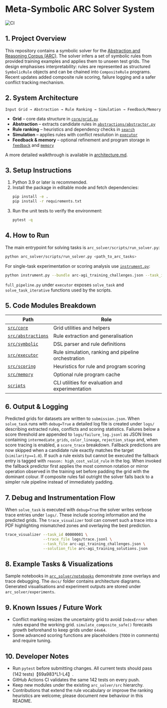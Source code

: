 # Meta-Symbolic ARC Solver System

![CI](https://github.com/BhavneetSinghYadav/REPO/actions/workflows/ci.yml/badge.svg)

## 1. Project Overview

This repository contains a symbolic solver for the [Abstraction and Reasoning Corpus (ARC)](https://github.com/arcprize/ARC-AGI-2).  The solver infers a set of symbolic rules from provided training examples and applies them to unseen test grids.  The design emphasises interpretability: rules are represented as structured `SymbolicRule` objects and can be chained into `CompositeRule` programs.  Recent updates added composite rule scoring, failure logging and a safer conflict tracking mechanism.

## 2. System Architecture

```
Input Grid → Abstraction → Rule Ranking → Simulation → Feedback/Memory
```

* **Grid** – core data structure in [`core/grid.py`](arc_solver/src/core/grid.py)
* **Abstraction** – extracts candidate rules in [`abstractions/abstractor.py`](arc_solver/src/abstractions/abstractor.py)
* **Rule ranking** – heuristics and dependency checks in [`search`](arc_solver/src/search)
* **Simulation** – applies rules with conflict resolution in [`executor`](arc_solver/src/executor)
* **Feedback & memory** – optional refinement and program storage in [`feedback`](arc_solver/src/feedback) and [`memory`](arc_solver/src/memory)

A more detailed walkthrough is available in [architecture.md](architecture.md).

## 3. Setup Instructions

1. Python 3.9 or later is recommended.
2. Install the package in editable mode and fetch dependencies:
   ```bash
   pip install -e .
   pip install -r requirements.txt
   ```
3. Run the unit tests to verify the environment:
   ```bash
   pytest -q
   ```

## 4. How to Run

The main entrypoint for solving tasks is `arc_solver/scripts/run_solver.py`:
```bash
python arc_solver/scripts/run_solver.py <path_to_arc_tasks>
```
For single-task experimentation or scoring analysis use [`instrument.py`](instrument.py):
```bash
python instrument.py --bundle arc-agi_training_challenges.json --task_id 00000001
```
`full_pipeline.py` under `executor` exposes `solve_task` and `solve_task_iterative` functions used by the scripts.

## 5. Code Modules Breakdown

| Path | Role |
| ---- | ---- |
| [`src/core`](arc_solver/src/core) | Grid utilities and helpers |
| [`src/abstractions`](arc_solver/src/abstractions) | Rule extraction and generalisation |
| [`src/symbolic`](arc_solver/src/symbolic) | DSL parser and rule definitions |
| [`src/executor`](arc_solver/src/executor) | Rule simulation, ranking and pipeline orchestration |
| [`src/scoring`](arc_solver/src/scoring) | Heuristics for rule and program scoring |
| [`src/memory`](arc_solver/src/memory) | Optional rule program cache |
| [`scripts`](arc_solver/scripts) | CLI utilities for evaluation and experimentation |

## 6. Output & Logging

Predicted grids for datasets are written to `submission.json`.  When `solve_task` runs with `debug=True` a detailed log file is created under `logs/` describing extracted rules, conflicts and scoring statistics.  Failures below a score threshold are appended to `logs/failure_log.jsonl` as JSON lines containing `intermediate_grids`, `color_lineage`, `rejection_stage` and, when score tracing is enabled, a `score_trace` breakdown.
Fallback predictions are now skipped when a candidate rule exactly matches the target (`similarity==1.0`).  If such a rule exists but cannot be executed the fallback entry is tagged with `reason: high_cost_valid_rule` in the log.  When invoked the fallback predictor first applies the most common rotation or mirror operation observed in the training set before padding the grid with the dominant colour.  If composite rules fail outright the solver falls back to a simpler rule pipeline instead of immediately padding.

## 7. Debug and Instrumentation Flow

When ``solve_task`` is executed with ``debug=True`` the solver writes verbose
trace entries under ``logs/``. These include scoring information and the
predicted grids. The ``trace_visualizer`` tool can convert such a trace into a
PDF highlighting mismatched zones and overlaying the best prediction.

```bash
trace_visualizer --task_id 00000001 \
                 --trace_file logs/trace.jsonl \
                 --task_file arc-agi_training_challenges.json \
                 --solution_file arc-agi_training_solutions.json
```

## 8. Example Tasks & Visualizations

Sample notebooks in [`arc_solver/notebooks`](arc_solver/notebooks) demonstrate zone overlays and trace debugging.  The `docs/` folder contains architecture diagrams.  Generated visualisations and experiment outputs are stored under `arc_solver/experiments`.

## 9. Known Issues / Future Work

* Conflict marking resizes the uncertainty grid to avoid `IndexError` when rules expand the working grid. `simulate_composite_safe()` forecasts growth beforehand to keep grids under `64x64`.
* Some advanced scoring functions are placeholders (`TODO` in comments) and require tuning.

## 10. Developer Notes

* Run `pytest` before submitting changes.  All current tests should pass (142 tests)【69a983†L1-L4】.
* GitHub Actions CI validates the same 142 tests on every push.
* Keep new modules under the existing `arc_solver/src` hierarchy.
* Contributions that extend the rule vocabulary or improve the ranking heuristics are welcome; please document new behaviour in this README.

